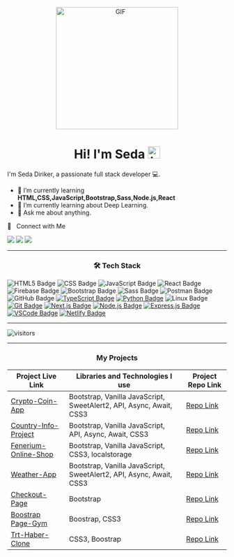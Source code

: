 <p align="center">
<img alt="GIF" src="https://github.com/arsentieva/arsentieva/blob/main/code.gif?raw=true" height="280" />
 <p/>
<h1 align="center"> Hi! I'm Seda <img src="https://user-images.githubusercontent.com/1303154/88677602-1635ba80-d120-11ea-84d8-d263ba5fc3c0.gif" width="28px" alt="hi"></h1>

I'm Seda Diriker, a passionate full stack developer  💻.

- :seedling: I’m currently learning **HTML,CSS,JavaScript,Bootstrap,Sass,Node.js,React**
- :seedling: I’m currently learning about Deep Learning. <!-- - :computer: Most used line of code `git commit -m " "`.-->
- :speech_balloon: Ask me about anything.

🤝 &nbsp; Connect with Me

[<img src="https://img.shields.io/badge/linkedin-%230077B5.svg?&style=for-the-badge&logo=linkedin&logoColor=white" />](https://www.linkedin.com/in/seda-diriker-4a014a175/)
[<img src="https://img.shields.io/badge/twitter-%231DA1F2.svg?&style=for-the-badge&logo=twitter&logoColor=white" />](https://twitter.com/seda_diriker)
[<img src="https://img.shields.io/badge/Medium-12100E?style=for-the-badge&logo=medium&logoColor=white" >](https://medium.com/@seda.diriker)

<hr>
<h3 align="center">🛠 Tech Stack </h3>

![HTML5 Badge](https://img.shields.io/badge/html5-%230177B5.svg?style=for-the-badge&logo=html5&logoColor=white)
![CSS Badge](https://img.shields.io/badge/css-%230177B5.svg?style=for-the-badge&logo=css3&logoColor=white)
![JavaScript Badge](https://img.shields.io/badge/javascript-%230177B5.svg?style=for-the-badge&logo=javascript&logoColor=white)
![React Badge](https://img.shields.io/badge/react-%230177B5.svg?style=for-the-badge&logo=react&logoColor=white)
![Firebase Badge](https://img.shields.io/badge/firebase-%230177B5.svg?style=for-the-badge&logo=firebase&logoColor=white)
![Bootstrap Badge](https://img.shields.io/badge/bootstrap-%230177B5.svg?style=for-the-badge&logo=bootstrap&logoColor=white)
![Sass Badge](https://img.shields.io/badge/sass-%230177B5.svg?style=for-the-badge&logo=sass&logoColor=white)
![Postman Badge](https://img.shields.io/badge/postman-%230177B5.svg?style=for-the-badge&logo=postman&logoColor=white)
![GitHub Badge](https://img.shields.io/badge/github-%230177B5.svg?style=for-the-badge&logo=github&logoColor=white)
[![TypeScript Badge](https://img.shields.io/badge/typescript-%230177B5.svg?style=for-the-badge&logo=typescript&logoColor=white)](https://your-typescript-link-here)
[![Python Badge](https://img.shields.io/badge/python-%230177B5.svg?style=for-the-badge&logo=python&logoColor=white)](https://your-python-link-here)
![Linux Badge](https://img.shields.io/badge/linux-%230177B5.svg?style=for-the-badge&logo=linux&logoColor=white)
[![Git Badge](https://img.shields.io/badge/git-%230177B5.svg?style=for-the-badge&logo=git&logoColor=white)](https://your-git-link-here)
[![Next.js Badge](https://img.shields.io/badge/Next.js-%230177B5.svg?style=for-the-badge&logo=next.js&logoColor=white)](https://your-next-js-link-here)
[![Node.js Badge](https://img.shields.io/badge/Node.js-%230177B5.svg?style=for-the-badge&logo=node.js&logoColor=white)](https://nodejs.org/)
[![Express.js Badge](https://img.shields.io/badge/Express.js-%230177B5.svg?style=for-the-badge)](https://expressjs.com/)
[![VSCode Badge](https://img.shields.io/badge/VS_Code-%230177B5.svg?style=for-the-badge&logo=visual-studio-code&logoColor=white)](https://code.visualstudio.com/)
[![Netlify Badge](https://img.shields.io/badge/Netlify-%230177B5.svg?style=for-the-badge&logo=netlify&logoColor=white)](https://www.netlify.com/)

<hr>

![visitors](https://visitor-badge.laobi.icu/badge?page_id=sedadiriker)

<hr>

<h3 align="center">My Projects </h3>

| Project Live Link                | Libraries and Technologies I use      | Project Repo Link         |
|-----------------------------|--------------------------------------|---------------------------|
| [Crypto-Coin-App](https://sedadiriker.github.io/Clarusway-BootCamp-/JAVASCR%C4%B0PT/Crypto-Coin-App/) | Bootstrap, Vanilla JavaScript, SweetAlert2, API, Async, Await, CSS3    | [Repo Link](https://github.com/sedadiriker/Clarusway-BootCamp-/tree/main/JAVASCR%C4%B0PT/Crypto-Coin-App)   |
| [Country-Info-Project](https://sedadiriker.github.io/Clarusway-BootCamp-/JAVASCR%C4%B0PT/country-info-project/) | Bootstrap, Vanilla JavaScript, API, Async, Await, CSS3 | [Repo Link](https://github.com/sedadiriker/Clarusway-BootCamp-/tree/main/JAVASCR%C4%B0PT/country-info-project)   |
| [Fenerium-Online-Shop](https://sedadiriker.github.io/Clarusway-BootCamp-/JAVASCR%C4%B0PT/Fenerium-Online-Shop/) | Bootstrap, Vanilla JavaScript, CSS3, localstorage | [Repo Link](https://github.com/sedadiriker/Clarusway-BootCamp-/tree/main/JAVASCR%C4%B0PT/Fenerium-Online-Shop)   |
| [Weather-App](https://sedadiriker.github.io/Clarusway-BootCamp-/JAVASCR%C4%B0PT/haftal%C4%B1k-hava-durumu-app/) | Bootstrap, Vanilla JavaScript, SweetAlert2, API, Async, Await,  CSS3 | [Repo Link](https://github.com/sedadiriker/Clarusway-BootCamp-/tree/main/JAVASCR%C4%B0PT/haftal%C4%B1k-hava-durumu-app)   |
| [Checkout-Page](https://sedadiriker.github.io/Clarusway-BootCamp-/JAVASCR%C4%B0PT/checkout-page/index.html) | Bootstrap | [Repo Link](https://github.com/sedadiriker/Clarusway-BootCamp-/tree/main/JAVASCR%C4%B0PT/checkout-page)   |
| [Boostrap Page-Gym](https://sedadiriker.github.io/Clarusway-BootCamp-/HTML-CSS/gym-boostrap-page/) | Boostrap, CSS3 | [Repo Link](https://github.com/sedadiriker/Clarusway-BootCamp-/tree/main/HTML-CSS/gym-boostrap-page)   |
| [Trt-Haber-Clone](https://sedadiriker.github.io/Clarusway-BootCamp-/HTML-CSS/trt-clone/) | CSS3, Boostrap | [Repo Link](https://github.com/sedadiriker/Clarusway-BootCamp-/tree/main/HTML-CSS/trt-clone)   |


